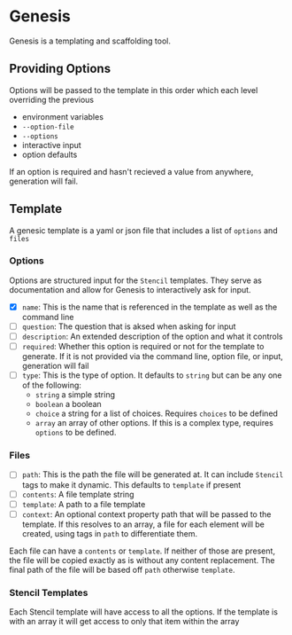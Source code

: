 # Genesis

Genesis is a templating and scaffolding tool.

## Providing Options
Options will be passed to the template in this order which each level overriding the previous

- environment variables
- `--option-file`
- `--options`
- interactive input
- option defaults

If an option is required and hasn't recieved a value from anywhere, generation will fail.

## Template
A genesic template is a yaml or json file that includes a list of `options` and `files`

### Options
Options are structured input for the `Stencil` templates. They serve as documentation and allow for Genesis to interactively ask for input.

- [x] `name`: This is the name that is referenced in the template as well as the command line
- [ ] `question`: The question that is aksed when asking for input
- [ ] `description`: An extended description of the option and what it controls
- [ ] `required`: Whether this option is required or not for the template to generate. If it is not provided via the command line, option file, or input, generation will fail
- [ ] `type`: This is the type of option. It defaults to `string` but can be any one of the following:
	- `string` a simple string
	- `boolean` a boolean
	- `choice` a string for a list of choices. Requires `choices` to be defined
	- `array` an array of other options. If this is a complex type, requires `options` to be defined.
 
### Files

- [ ] `path`: This is the path the file will be generated at. It can include `Stencil` tags to make it dynamic. This defaults to `template` if present
- [ ] `contents`: A file template string
- [ ] `template`: A path to a file template
- [ ] `context`: An optional context property path that will be passed to the template. If this resolves to an array, a file for each element will be created, using tags in `path` to differentiate them.

Each file can have a `contents` or `template`. If neither of those are present, the file will be copied exactly as is without any content replacement.
The final path of the file will be based off `path` otherwise `template`.

### Stencil Templates
Each Stencil template will have access to all the options. If the template is with an array it will get access to only that item within the array